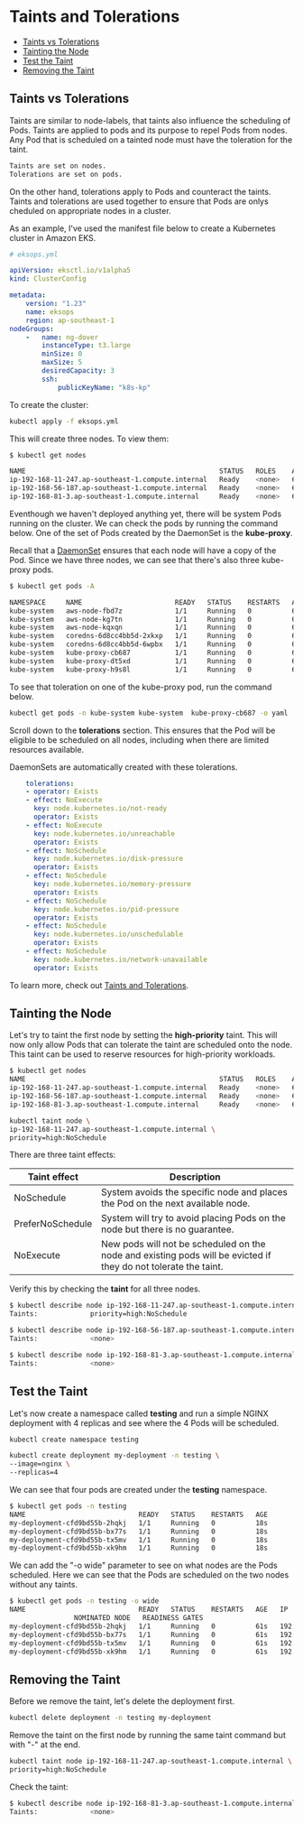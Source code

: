 
# Taints and Tolerations 


  - [Taints vs Tolerations](#taints-vs-tolerations)
  - [Tainting the Node](#tainting-the-node)
  - [Test the Taint](#test-the-taint)
  - [Removing the Taint](#removing-the-taint)


## Taints vs Tolerations 

Taints are similar to node-labels, that taints also influence the scheduling of Pods. Taints are applied to pods and its purpose to repel Pods from nodes. Any Pod that is scheduled on a tainted node must have the toleration for the taint.

```bash
Taints are set on nodes.
Tolerations are set on pods. 
```

On the other hand, tolerations apply to Pods and counteract the taints.  Taints and tolerations are used together to ensure that Pods are onlys cheduled on appropriate nodes in a cluster.

As an example, I've used the manifest file below to create a Kubernetes cluster in Amazon EKS.

```yaml
# eksops.yml 

apiVersion: eksctl.io/v1alpha5
kind: ClusterConfig

metadata:
    version: "1.23"
    name: eksops
    region: ap-southeast-1 
nodeGroups:
    -   name: ng-dover
        instanceType: t3.large
        minSize: 0
        maxSize: 5
        desiredCapacity: 3
        ssh: 
            publicKeyName: "k8s-kp" 
```

To create the cluster:

```bash
kubectl apply -f eksops.yml 
```

This will create three nodes. To view them:

```bash
$ kubectl get nodes

NAME                                                STATUS   ROLES    AGE     VERSION
ip-192-168-11-247.ap-southeast-1.compute.internal   Ready    <none>   6h30m   v1.23.13-eks-fb459a0
ip-192-168-56-187.ap-southeast-1.compute.internal   Ready    <none>   6h30m   v1.23.13-eks-fb459a0
ip-192-168-81-3.ap-southeast-1.compute.internal     Ready    <none>   6h30m   v1.23.13-eks-fb459a0 
```

Eventhough we haven't deployed anything yet, there will be system Pods running on the cluster. We can check the pods by running the command below. One of the set of Pods created by the DaemonSet is the **kube-proxy**. 

Recall that a [DaemonSet](./010-DaemonSets.md) ensures that each node will have a copy of the Pod. Since we have three nodes, we can see that there's also three kube-proxy pods.

```bash
$ kubectl get pods -A

NAMESPACE     NAME                       READY   STATUS    RESTARTS   AGE
kube-system   aws-node-fbd7z             1/1     Running   0          6h40m
kube-system   aws-node-kg7tn             1/1     Running   0          6h40m
kube-system   aws-node-kqxqn             1/1     Running   0          6h40m
kube-system   coredns-6d8cc4bb5d-2xkxp   1/1     Running   0          6h51m
kube-system   coredns-6d8cc4bb5d-6wpbx   1/1     Running   0          6h51m
kube-system   kube-proxy-cb687           1/1     Running   0          6h40m
kube-system   kube-proxy-dt5xd           1/1     Running   0          6h40m
kube-system   kube-proxy-h9s8l           1/1     Running   0          6h40m 
```

To see that toleration on one of the kube-proxy pod, run the command below.

```bash
kubectl get pods -n kube-system kube-system  kube-proxy-cb687 -o yaml
```

Scroll down to the **tolerations** section. This ensures that the Pod will be eligible to be scheduled on all nodes, including when there are limited resources available.

DaemonSets are automatically created with these tolerations.

```yaml
    tolerations:
    - operator: Exists
    - effect: NoExecute
      key: node.kubernetes.io/not-ready
      operator: Exists
    - effect: NoExecute
      key: node.kubernetes.io/unreachable
      operator: Exists
    - effect: NoSchedule
      key: node.kubernetes.io/disk-pressure
      operator: Exists
    - effect: NoSchedule
      key: node.kubernetes.io/memory-pressure
      operator: Exists
    - effect: NoSchedule
      key: node.kubernetes.io/pid-pressure
      operator: Exists
    - effect: NoSchedule
      key: node.kubernetes.io/unschedulable
      operator: Exists
    - effect: NoSchedule
      key: node.kubernetes.io/network-unavailable
      operator: Exists 
```

To learn more, check out [Taints and Tolerations](https://kubernetes.io/docs/concepts/scheduling-eviction/taint-and-toleration/).

## Tainting the Node 

Let's try to taint the first node by setting the **high-priority** taint. This will now only allow Pods that can tolerate the taint are scheduled onto the node. This taint can be used to reserve resources for high-priority workloads.

```bash
$ kubectl get nodes
NAME                                                STATUS   ROLES    AGE     VERSION
ip-192-168-11-247.ap-southeast-1.compute.internal   Ready    <none>   6h45m   v1.23.13-eks-fb459a0
ip-192-168-56-187.ap-southeast-1.compute.internal   Ready    <none>   6h45m   v1.23.13-eks-fb459a0
ip-192-168-81-3.ap-southeast-1.compute.internal     Ready    <none>   6h45m   v1.23.13-eks-fb459a0 
```

```bash
kubectl taint node \
ip-192-168-11-247.ap-southeast-1.compute.internal \
priority=high:NoSchedule 
```

There are three taint effects:


Taint effect | Description |
---------|----------|
 NoSchedule | System avoids the specific node and places the Pod on the next available node.   
 PreferNoSchedule | System will try to avoid placing Pods on the node but there is no guarantee. 
 NoExecute | New pods will not be scheduled on the node and existing pods will be evicted if they do not tolerate the taint. 


Verify this by checking the **taint** for all three nodes.

```bash
$ kubectl describe node ip-192-168-11-247.ap-southeast-1.compute.internal | grep Taint
Taints:             priority=high:NoSchedule
```

```bash
$ kubectl describe node ip-192-168-56-187.ap-southeast-1.compute.internal | grep Taint
Taints:             <none>
```

```bash
$ kubectl describe node ip-192-168-81-3.ap-southeast-1.compute.internal | grep Taint
Taints:             <none>  
```

## Test the Taint 

Let's now create a namespace called **testing** and run a simple NGINX deployment with 4 replicas and see where the 4 Pods will be scheduled.

```bash
kubectl create namespace testing 
```
```bash
kubectl create deployment my-deployment -n testing \
--image=nginx \
--replicas=4
```

We can see that four pods are created under the **testing** namespace.

```bash
$ kubectl get pods -n testing
NAME                            READY   STATUS    RESTARTS   AGE
my-deployment-cfd9bd55b-2hqkj   1/1     Running   0          18s
my-deployment-cfd9bd55b-bx77s   1/1     Running   0          18s
my-deployment-cfd9bd55b-tx5mv   1/1     Running   0          18s
my-deployment-cfd9bd55b-xk9hm   1/1     Running   0          18s 
```

We can add the "-o wide" parameter to see on what nodes are the Pods scheduled. Here we can see that the Pods are scheduled on the two nodes without any taints.

```bash
$ kubectl get pods -n testing -o wide
NAME                            READY   STATUS    RESTARTS   AGE   IP               NODE
                NOMINATED NODE   READINESS GATES
my-deployment-cfd9bd55b-2hqkj   1/1     Running   0          61s   192.168.54.78    ip-192-168-56-187.ap-southeast-1.compute.internal   <none>           <none>
my-deployment-cfd9bd55b-bx77s   1/1     Running   0          61s   192.168.43.49    ip-192-168-56-187.ap-southeast-1.compute.internal   <none>           <none>
my-deployment-cfd9bd55b-tx5mv   1/1     Running   0          61s   192.168.88.99    ip-192-168-81-3.ap-southeast-1.compute.internal     <none>           <none>
my-deployment-cfd9bd55b-xk9hm   1/1     Running   0          61s   192.168.69.116   ip-192-168-81-3.ap-southeast-1.compute.internal     <none>           <none> 
```

## Removing the Taint 

Before we remove the taint, let's delete the deployment first.

```bash
kubectl delete deployment -n testing my-deployment 
```

Remove the taint on the first node by running the same taint command but with "-" at the end.

```bash
kubectl taint node ip-192-168-11-247.ap-southeast-1.compute.internal \
priority=high:NoSchedule 
```

Check the taint:

```bash
$ kubectl describe node ip-192-168-81-3.ap-southeast-1.compute.internal | grep Taint
Taints:             <none> 
```